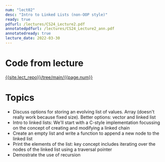 ```yaml
---
num: "lect02"
desc: "Intro to Linked Lists (non-OOP style)"
ready: true
pdfurl: /lectures/CS24_Lecture2.pdf
annotatedpdfurl: /lectures/CS24_Lecture2_ann.pdf
annotatedready: true
lecture_date: 2022-03-30
---
```


# Code from lecture
[{{site.lect_repo}}/tree/main/{{page.num}}]({{site.lect_repo}}/tree/main/{{page.num}})

# Topics
* Discuss options for storing an evolving list of values. Array (doesn't really work because fixed size). Better options: vector and linked list
* Intro to linked lists: We'll start with a C-style implementation focussing on the concept of creating and modifying a linked chain
* Create an empty list and write a function to append a new node to the linked list
* Print the elements of the list: key concept includes iterating over the nodes of the linked list using a traversal pointer
* Demostrate the use of recursion 

